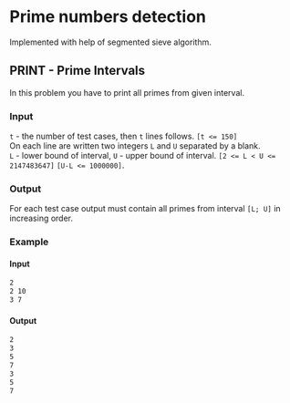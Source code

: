 # Prime numbers detection

Implemented with help of segmented sieve algorithm.

## PRINT - Prime Intervals

In this problem you have to print all primes from given interval.

### Input

`t` - the number of test cases, then `t` lines follows. `[t <= 150]`  
On each line are written two integers `L` and `U` separated by a blank.  
`L` - lower bound of interval, `U` - upper bound of interval. `[2 <= L < U <= 2147483647]` `[U-L <= 1000000]`.

### Output

For each test case output must contain all primes from interval `[L; U]` in increasing order.

### Example

#### Input

```sh
2
2 10
3 7
```

#### Output

```sh
2
3
5
7
3
5
7
```